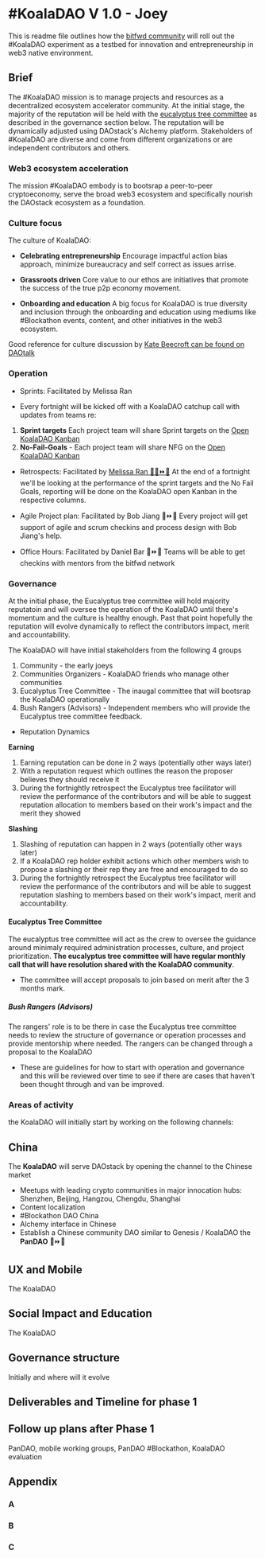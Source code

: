 # #KoalaDAO V 1.0 - Joey
 This is readme file outlines how the [bitfwd community](twitter.com/bitfwdxyz) will roll out the #KoalaDAO experiment as a testbed for innovation and entrepreneurship in web3 native environment. 

## Brief
The #KoalaDAO mission is to manage projects and resources as a decentralized ecosystem accelerator community. At the initial stage, the majority of the reputation will be held with the [eucalyptus tree committee](https://github.com/bitfwdcommunity/KoalaDAO/blob/master/Initial_Rep.MD#60-initial-board--eucalyptus-tree-committee) as described in the governance section below. The reputation will be dynamically adjusted using DAOstack's Alchemy platform. Stakeholders of #KoalaDAO are diverse and come from different organizations or are independent contributors and others. 

### Web3 ecosystem acceleration
The mission #KoalaDAO embody is to bootsrap a peer-to-peer cryptoeconomy, serve the broad web3 ecosystem and specifically nourish the DAOstack ecosystem as a foundation.

### Culture focus
The culture of KoalaDAO:
- **Celebrating entrepreneurship**
 Encourage impactful action bias approach, minimize bureaucracy and self correct as issues arrise. 
 
 - **Grassroots driven** 
  Core value to our ethos are initiatives that promote the success of the true p2p economy movement. 
  
  - **Onboarding and education** 
  A big focus for KoalaDAO is true diversity and inclusion through the onboarding and education using mediums like #Blockathon events, content, and other initiatives in the web3 ecosystem.  

Good reference for culture discussion by [Kate Beecroft](twitter.com/kbeecro)[ can be found on DAOtalk](https://daotalk.org/t/do-we-have-a-culture-of-bureacracy-in-genesis/670)

### Operation
- Sprints: Facilitated by Melissa Ran
* Every fortnight will be kicked off with a KoalaDAO catchup call with updates from teams re:
1. **Sprint targets** Each project team will share Sprint targets on the [Open KoalaDAO Kanban](https://github.com/orgs/bitfwdcommunity/projects/1#column-5827086)
1. **No-Fail-Goals** - Each project team will share NFG on the [Open KoalaDAO Kanban](https://github.com/orgs/bitfwdcommunity/projects/1#column-5827082)

- Retrospects: Facilitated by [Melissa Ran 👸🏻⏩🌈](twitter.com/melissaran)
At the end of a fortnight we'll be looking at the performance of the sprint targets and the No Fail Goals, reporting will be done on the KoalaDAO open Kanban in the respective columns. 

- Agile Project plan: Facilitated by Bob Jiang 🐲⏩🌈
Every project will get support of agile and scrum checkins and process design with Bob Jiang's help.

- Office Hours: Facilitated by Daniel Bar 🥳⏩🌈
Teams will be able to get checkins with mentors from the bitfwd network


### Governance 
At the initial phase, the Eucalyptus tree committee will hold majority reputatoin and will oversee the operation of the KoalaDAO until there's momentum and the culture is healthy enough. Past that point hopefully the reputation will evolve dynamically to reflect the contributors impact, merit and accountability. 

The KoalaDAO will have initial stakeholders from the following 4 groups
1. Community - the early joeys
1. Communities Organizers -  KoalaDAO friends who manage other communities
1. Eucalyptus Tree Committee - The inaugal committee that will bootsrap the KoalaDAO operationally 
1. Bush Rangers (Advisors) - Independent members who will provide the Eucalyptus tree committee feedback.

- Reputation Dynamics 

**Earning**
1. Earning reputation can be done in 2 ways (potentially other ways later)
 1. With a reputation request which outlines the reason the proposer believes they should receive it
 1. During the fortnightly retrospect the Eucalyptus tree facilitator will review the performance of the contributors and will be able to suggest reputation allocation to members based on their work's impact and the merit they showed

**Slashing**
1. Slashing of reputation can happen in 2 ways (potentially other ways later) 
 1. If a KoalaDAO rep holder exhibit actions which other members wish to propose a slashing or their rep they are free and encouraged to do so
 1. During the fortnightly retrospect the Eucalyptus tree facilitator will review the performance of the contributors and will be able to suggest reputation slashing to members based on their work's impact, merit and accountability.
 
#### Eucalyptus Tree Committee
The eucalyptus tree committee will act as the crew to oversee the guidance around minimaly required administration processes, culture, and project prioritization. **The eucalyptus tree committee will have regular monthly call that will have resolution shared with the KoalaDAO community**.
- The committee will accept proposals to join based on merit after the 3 months mark.

##### Bush Rangers (Advisors)
The rangers' role is to be there in case the Eucalyptus tree committee needs to review the structure of governance or operation processes and provide mentorship where needed. The rangers can be changed through a proposal to the KoalaDAO

* These are guidelines for how to start with operation and governance and this will be reviewed over time to see if there are cases that haven't been thought through and van be improved.


### Areas of activity
the KoalaDAO will initially start by working on the following channels:


## China
The **KoalaDAO** will serve DAOstack by opening the channel to the Chinese market
- Meetups with leading crypto communities in major innocation hubs: Shenzhen, Beijing, Hangzou, Chengdu, Shanghai
- Content localization
- #Blockathon DAO China 
- Alchemy interface in Chinese
- Establish a Chinese community DAO similar to Genesis / KoalaDAO the **PanDAO** 🐼⏩🌈

## UX and Mobile
The KoalaDAO

## Social Impact and Education
The KoalaDAO

## Governance structure
Initially and where will it evolve

## Deliverables and Timeline for phase 1 

## Follow up plans after Phase 1
PanDAO, mobile working groups, PanDAO #Blockathon, KoalaDAO evaluation 

## Appendix 

### A

### B

### C
